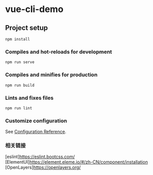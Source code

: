 # vue-cli-demo

## Project setup
```
npm install
```

### Compiles and hot-reloads for development
```
npm run serve
```

### Compiles and minifies for production
```
npm run build
```

### Lints and fixes files
```
npm run lint
```

### Customize configuration
See [Configuration Reference](https://cli.vuejs.org/config/).

### 相关链接
[eslint]https://eslint.bootcss.com/
[ElementUI]https://element.eleme.io/#/zh-CN/component/installation
[OpenLayers]https://openlayers.org/
